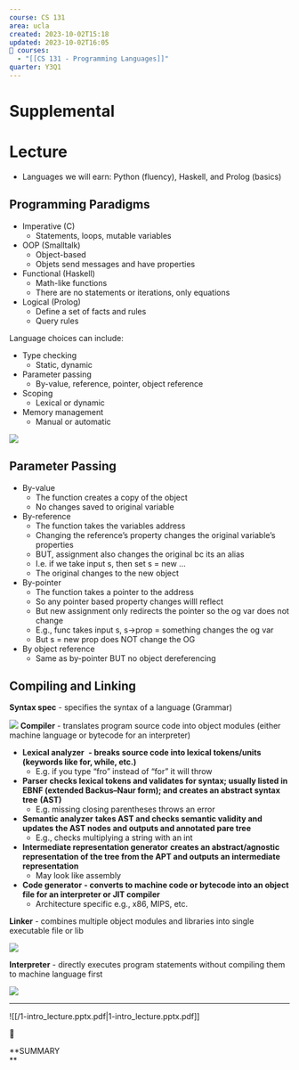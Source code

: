 ```yaml
---
course: CS 131
area: ucla
created: 2023-10-02T15:18
updated: 2023-10-02T16:05
📕 courses:
  - "[[CS 131 - Programming Languages]]"
quarter: Y3Q1
---
```

# Supplemental

# Lecture

- Languages we will earn: Python (fluency), Haskell, and Prolog (basics)

## Programming Paradigms
- Imperative (C)
    - Statements, loops, mutable variables
- OOP (Smalltalk)
    - Object-based
    - Objets send messages and have properties
- Functional (Haskell)
    - Math-like functions
    - There are no statements or iterations, only equations
- Logical (Prolog)
    - Define a set of facts and rules
    - Query rules

Language choices can include:

- Type checking
    - Static, dynamic
- Parameter passing
    - By-value, reference, pointer, object reference
- Scoping
    - Lexical or dynamic
- Memory management
    - Manual or automatic

[![](https://lh6.googleusercontent.com/JN1ce6FKmCaz-gLC8mwzDHwhtyB4PZHsaavzakkXE684tzTkq--m0Cy4Na3ksT8vM6EEt3OZHZzTwIg7wGRXrCfjSU-OcD2Kbje2TohO8nukmSaeLZl81pJQSOmGixKgdMw0DhReCuA_5I8TlBOiqKM)](https://lh6.googleusercontent.com/JN1ce6FKmCaz-gLC8mwzDHwhtyB4PZHsaavzakkXE684tzTkq--m0Cy4Na3ksT8vM6EEt3OZHZzTwIg7wGRXrCfjSU-OcD2Kbje2TohO8nukmSaeLZl81pJQSOmGixKgdMw0DhReCuA_5I8TlBOiqKM)

## Parameter Passing

- By-value
    - The function creates a copy of the object
    - No changes saved to original variable
- By-reference
    - The function takes the variables address
    - Changing the reference’s property changes the original variable’s properties
    - BUT, assignment also changes the original bc its an alias
    - I.e. if we take input s, then set s = new …
    - The original changes to the new object
- By-pointer
    - The function takes a pointer to the address
    - So any pointer based property changes willl reflect
    - But new assignment only redirects the pointer so the og var does not change
    - E.g., func takes input s, s->prop = something changes the og var
    - But s = new prop does NOT change the OG
- By object reference
    - Same as by-pointer BUT no object dereferencing


## Compiling and Linking
**Syntax spec** - specifies the syntax of a language (Grammar)

[![](https://lh3.googleusercontent.com/XzYENhSXyX9hm4Uv6q_dUy9MPo6_aSXdSQdwb-1K0yBiGSpaWCjb4v8gB2XKgZkusTgRVY662zoDK1WrqLAkaaaU5yFbWMud4qOM929m0igtyHAaUs8_g9wT-TD0jBXt6WU0uN1eMSGSR7ikdyz4LmM)](https://lh3.googleusercontent.com/XzYENhSXyX9hm4Uv6q_dUy9MPo6_aSXdSQdwb-1K0yBiGSpaWCjb4v8gB2XKgZkusTgRVY662zoDK1WrqLAkaaaU5yFbWMud4qOM929m0igtyHAaUs8_g9wT-TD0jBXt6WU0uN1eMSGSR7ikdyz4LmM)
**Compiler** - translates program source code into object modules (either machine language or bytecode for an interpreter)

- **Lexical analyzer**  **- breaks source code into lexical tokens/units (keywords like for, while, etc.)**
    - E.g. if you type “fro” instead of “for” it will throw
- **Parser** **checks lexical tokens and validates for syntax; usually listed in EBNF (extended Backus–Naur form); and creates an abstract syntax tree** **(AST)**
    - E.g. missing closing parentheses throws an error
- **Semantic analyzer** **takes AST and checks semantic validity and updates the AST nodes and outputs and annotated pare tree**
    - E.g., checks multiplying a string with an int
- **Intermediate representation generator** **creates an abstract/agnostic representation of the tree from the APT and outputs an intermediate representation**
    - May look like assembly
- **Code generator** **- converts to machine code or bytecode into an object file for an interpreter or JIT compiler**
    - Architecture specific e.g., x86, MIPS, etc.

**Linker** - combines multiple object modules and libraries into single executable file or lib

[![](https://lh4.googleusercontent.com/IK-rAUpeUd7ITc4j0QsnwOyOIkAtqr5rdvYd1fHkaVJ2n6QOeFLPSonqdoWgRmoZ3VZ0KOaoGY5yPbOEwdLadVu9BaHcv_2Em4vejZK5ah_biXnYg31rCdnaWwiZWXqXSV-OXq4-DhxX90CpxS3TR98)](https://lh4.googleusercontent.com/IK-rAUpeUd7ITc4j0QsnwOyOIkAtqr5rdvYd1fHkaVJ2n6QOeFLPSonqdoWgRmoZ3VZ0KOaoGY5yPbOEwdLadVu9BaHcv_2Em4vejZK5ah_biXnYg31rCdnaWwiZWXqXSV-OXq4-DhxX90CpxS3TR98)

**Interpreter** - directly executes program statements without compiling them to machine language first

[![](https://lh6.googleusercontent.com/pDEf3z2NLkE3K6mlpcpMFu-qpdesLrfj1FZqhA0pFpKBfXcu7RWam4BRWf8e-WF-kXh1FN6IsC7MJYheAIFySjoiQvJ_C6vYOiNtjm7xanb1cf_DN516okxK06dPPiBCUikEq9D8dQlj3zJb9EBBAys)](https://lh6.googleusercontent.com/pDEf3z2NLkE3K6mlpcpMFu-qpdesLrfj1FZqhA0pFpKBfXcu7RWam4BRWf8e-WF-kXh1FN6IsC7MJYheAIFySjoiQvJ_C6vYOiNtjm7xanb1cf_DN516okxK06dPPiBCUikEq9D8dQlj3zJb9EBBAys)


---

![[/1-intro_lecture.pptx.pdf|1-intro_lecture.pptx.pdf]]

  

📌

**SUMMARY  
**